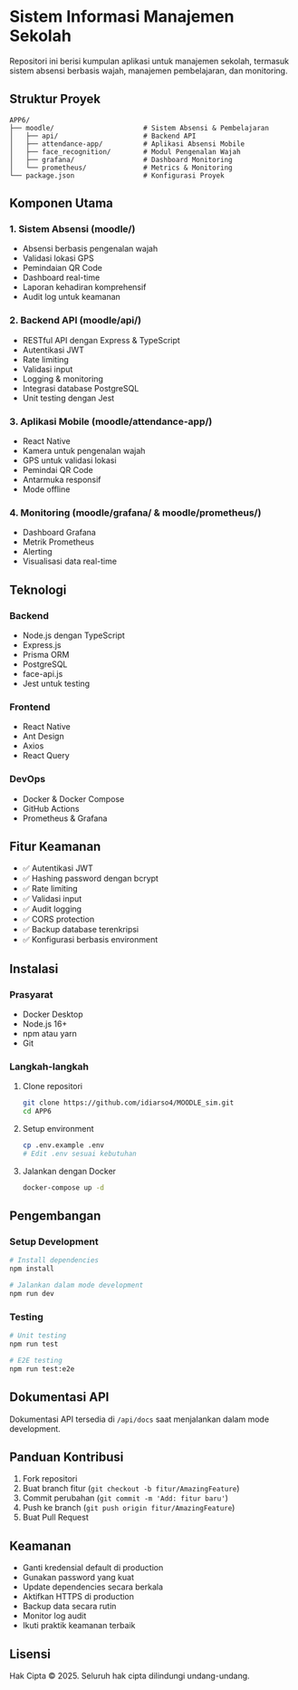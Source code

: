 # Sistem Informasi Manajemen Sekolah

Repositori ini berisi kumpulan aplikasi untuk manajemen sekolah, termasuk sistem absensi berbasis wajah, manajemen pembelajaran, dan monitoring.

## Struktur Proyek

```
APP6/
├── moodle/                      # Sistem Absensi & Pembelajaran
│   ├── api/                     # Backend API
│   ├── attendance-app/          # Aplikasi Absensi Mobile
│   ├── face_recognition/        # Modul Pengenalan Wajah
│   ├── grafana/                 # Dashboard Monitoring
│   └── prometheus/              # Metrics & Monitoring
└── package.json                 # Konfigurasi Proyek
```

## Komponen Utama

### 1. Sistem Absensi (moodle/)
- Absensi berbasis pengenalan wajah
- Validasi lokasi GPS
- Pemindaian QR Code
- Dashboard real-time
- Laporan kehadiran komprehensif
- Audit log untuk keamanan

### 2. Backend API (moodle/api/)
- RESTful API dengan Express & TypeScript
- Autentikasi JWT
- Rate limiting
- Validasi input
- Logging & monitoring
- Integrasi database PostgreSQL
- Unit testing dengan Jest

### 3. Aplikasi Mobile (moodle/attendance-app/)
- React Native
- Kamera untuk pengenalan wajah
- GPS untuk validasi lokasi
- Pemindai QR Code
- Antarmuka responsif
- Mode offline

### 4. Monitoring (moodle/grafana/ & moodle/prometheus/)
- Dashboard Grafana
- Metrik Prometheus
- Alerting
- Visualisasi data real-time

## Teknologi

### Backend
- Node.js dengan TypeScript
- Express.js
- Prisma ORM
- PostgreSQL
- face-api.js
- Jest untuk testing

### Frontend
- React Native
- Ant Design
- Axios
- React Query

### DevOps
- Docker & Docker Compose
- GitHub Actions
- Prometheus & Grafana

## Fitur Keamanan

- ✅ Autentikasi JWT
- ✅ Hashing password dengan bcrypt
- ✅ Rate limiting
- ✅ Validasi input
- ✅ Audit logging
- ✅ CORS protection
- ✅ Backup database terenkripsi
- ✅ Konfigurasi berbasis environment

## Instalasi

### Prasyarat
- Docker Desktop
- Node.js 16+
- npm atau yarn
- Git

### Langkah-langkah
1. Clone repositori
   ```bash
   git clone https://github.com/idiarso4/MOODLE_sim.git
   cd APP6
   ```

2. Setup environment
   ```bash
   cp .env.example .env
   # Edit .env sesuai kebutuhan
   ```

3. Jalankan dengan Docker
   ```bash
   docker-compose up -d
   ```

## Pengembangan

### Setup Development
```bash
# Install dependencies
npm install

# Jalankan dalam mode development
npm run dev
```

### Testing
```bash
# Unit testing
npm run test

# E2E testing
npm run test:e2e
```

## Dokumentasi API

Dokumentasi API tersedia di `/api/docs` saat menjalankan dalam mode development.

## Panduan Kontribusi

1. Fork repositori
2. Buat branch fitur (`git checkout -b fitur/AmazingFeature`)
3. Commit perubahan (`git commit -m 'Add: fitur baru'`)
4. Push ke branch (`git push origin fitur/AmazingFeature`)
5. Buat Pull Request

## Keamanan

- Ganti kredensial default di production
- Gunakan password yang kuat
- Update dependencies secara berkala
- Aktifkan HTTPS di production
- Backup data secara rutin
- Monitor log audit
- Ikuti praktik keamanan terbaik

## Lisensi

Hak Cipta © 2025. Seluruh hak cipta dilindungi undang-undang.
